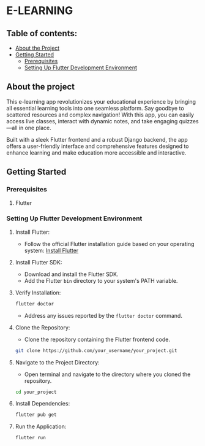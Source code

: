 # E-LEARNING## Table of contents:- [About the Project](#about-the-project)- [Getting Started](#getting-started)   - [Prerequisites](#prerequisites)   - [Setting Up Flutter Development Environment](#setting-up-flutter-development-environment)## About the projectThis e-learning app revolutionizes your educational experience by bringing all essential learning tools into one seamless platform. Say goodbye to scattered resources and complex navigation! With this app, you can easily access live classes, interact with dynamic notes, and take engaging quizzes—all in one place.Built with a sleek Flutter frontend and a robust Django backend, the app offers a user-friendly interface and comprehensive features designed to enhance learning and make education more accessible and interactive.## Getting Started### Prerequisites1. Flutter### Setting Up Flutter Development Environment1. Install Flutter:    - Follow the official Flutter installation guide based on your operating system: [Install Flutter](https://flutter.dev/docs/get-started/install)2. Install Flutter SDK:   - Download and install the Flutter SDK.   - Add the Flutter `bin` directory to your system's PATH variable.3. Verify Installation:   ```bash   flutter doctor   ```   - Address any issues reported by the `flutter doctor` command.4. Clone the Repository:   - Clone the repository containing the Flutter frontend code.    ```bash    git clone https://github.com/your_username/your_project.git    ```5. Navigate to the Project Directory:   - Open terminal and navigate to the directory where you cloned the repository.   ```bash   cd your_project   ```6. Install Dependencies:   ```bash   flutter pub get   ```7. Run the Application:   ```bash   flutter run   ```